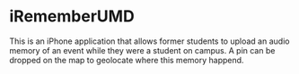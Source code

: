 # iRememberUMD

This is an iPhone application that allows former students to upload an audio memory of an event while they were a student on campus.  A pin can be dropped on the map to 
geolocate where this memory happend.  
